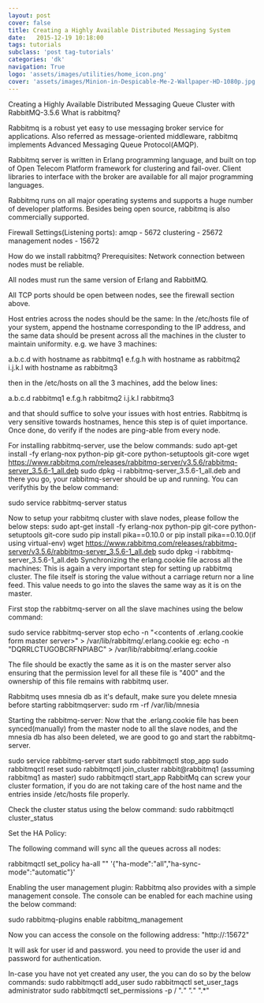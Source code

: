 ```yaml
---
layout: post
cover: false
title: Creating a Highly Available Distributed Messaging System
date:   2015-12-19 10:18:00
tags: tutorials
subclass: 'post tag-tutorials'
categories: 'dk'
navigation: True
logo: 'assets/images/utilities/home_icon.png'
cover: 'assets/images/Minion-in-Despicable-Me-2-Wallpaper-HD-1080p.jpg'
---
```


Creating a Highly Available Distributed Messaging Queue Cluster with RabbitMQ-3.5.6
What is rabbitmq?

Rabbitmq is a robust yet easy to use messaging broker service for applications. Also referred as message-oriented middleware, rabbitmq implements Advanced Messaging Queue Protocol(AMQP).

Rabbitmq server is written in Erlang programming language, and built on top of Open Telecom Platform framework for clustering and fail-over. Client libraries to interface with the broker are available for all major programming languages.

Rabbitmq runs on all major operating systems and supports a huge number of developer platforms. Besides being open source, rabbitmq is also commercially supported.

Firewall Settings(Listening ports):
amqp - 5672
clustering - 25672
management nodes - 15672

How do we install rabbitmq?
Prerequisites:
Network connection between nodes must be reliable.

All nodes must run the same version of Erlang and RabbitMQ.

All TCP ports should be open between nodes, see the firewall section above.

Host entries across the nodes should be the same:
In the /etc/hosts file of your system, append the hostname corresponding to the IP address, and the same data should be present across all the machines in the cluster to maintain uniformity. e.g. we have 3 machines:

a.b.c.d with hostname as rabbitmq1
e.f.g.h with hostname as rabbitmq2
i.j.k.l with hostname as rabbitmq3

then in the /etc/hosts on all the 3 machines, add the below lines:

a.b.c.d rabbitmq1
e.f.g.h rabbitmq2
i.j.k.l rabbitmq3

and that should suffice to solve your issues with host entries. Rabbitmq is very sensitive towards hostnames, hence this step is of quiet importance. Once done, do verify if the nodes are ping-able from every node.

For installing rabbitmq-server, use the below commands:
sudo apt-get install -fy erlang-nox python-pip git-core python-setuptools git-core
wget https://www.rabbitmq.com/releases/rabbitmq-server/v3.5.6/rabbitmq-server_3.5.6-1_all.deb
sudo dpkg -i rabbitmq-server_3.5.6-1_all.deb
and there you go, your rabbitmq-server should be up and running. You can verifythis by the below command:

sudo service rabbitmq-server status

Now to setup your rabbitmq cluster with slave nodes, please follow the below steps:
sudo apt-get install -fy erlang-nox python-pip git-core python-setuptools git-core
sudo pip install pika==0.10.0 or pip install pika==0.10.0(if using virtual-env)
wget https://www.rabbitmq.com/releases/rabbitmq-server/v3.5.6/rabbitmq-server_3.5.6-1_all.deb
sudo dpkg -i rabbitmq-server_3.5.6-1_all.deb
Synchronizing the erlang.cookie file across all the machines:
This is again a very important step for setting up rabbitmq cluster. The file itself is storing the value without a carriage return nor a line feed. This value needs to go into the slaves the same way as it is on the master.

First stop the rabbitmq-server on all the slave machines using the below command:

sudo service rabbitmq-server stop
echo -n "<contents of .erlang.cookie form master server>" > /var/lib/rabbitmq/.erlang.cookie
eg: echo -n "DQRRLCTUGOBCRFNPIABC" > /var/lib/rabbitmq/.erlang.cookie

The file should be exactly the same as it is on the master server also ensuring that the permission level for all these file is "400" and the ownership of this file remains with rabbitmq user.

Rabbitmq uses mnesia db as it's default, make sure you delete mnesia before starting rabbitmqserver:
sudo rm -rf /var/lib/mnesia

Starting the rabbitmq-server:
Now that the .erlang.cookie file has been synced(manually) from the master node to all the slave nodes, and the mnesia db has also been deleted, we are good to go and start the rabbitmq-server.

sudo service rabbitmq-server start
sudo rabbitmqctl stop_app
sudo rabbitmqctl reset
sudo rabbitmqctl join_cluster rabbit@rabbitmq1 (assuming rabbitmq1 as master)
sudo rabbitmqctl start_app
RabbitMq can screw your cluster formation, if you do are not taking care of the host name and the entries inside /etc/hosts file properly.

Check the cluster status using the below command:
sudo rabbitmqctl cluster_status

Set the HA Policy:

The following command will sync all the queues across all nodes:

rabbitmqctl set_policy ha-all "" '{"ha-mode":"all","ha-sync-mode":"automatic"}'

Enabling the user management plugin:
Rabbitmq also provides with a simple management console. The console can be enabled for each machine using the below command:

sudo rabbitmq-plugins enable rabbitmq_management

Now you can access the console on the following address: "http://<rabbitmq machine ip with plugin enabled>:15672"

It will ask for user id and password. you need to provide the user id and password for authentication.

In-case you have not yet created any user, the you can do so by the below commands:
sudo rabbitmqctl add_user <user id> <password>
sudo rabbitmqctl set_user_tags <user id> administrator
sudo rabbitmqctl set_permissions -p / <user id> ".*" ".*" ".*"
